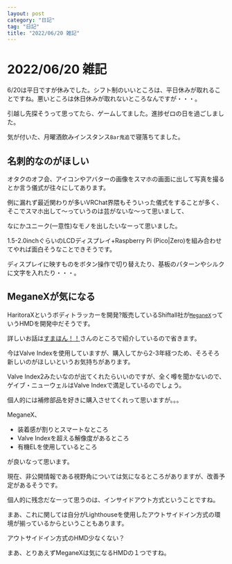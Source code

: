 ```yaml
---
layout: post
category: "日記"
tag: "日記"
title: "2022/06/20 雑記"
---
```


# 2022/06/20 雑記
6/20は平日ですが休みでした。シフト制のいいところは、平日休みが取れることですね。悪いところは休日休みが取れないところなんですが・・・。

引越し先探そうって思ってたら、ゲームしてました。進捗ゼロの日を過ごしました。

気が付いた、月曜酒飲みインスタンス`Bar鬼追`で寝落ちてました。

## 名刺的なのがほしい
オタクのオフ会、アイコンやアバターの画像をスマホの画面に出して写真を撮るとか言う儀式が往々にしてあります。

例に漏れず最近関わりが多いVRChat界隈もそういった儀式をすることが多く、そこでスマホ出して～っていうのは芸がないな～って思いまして、

なにかユニーク(一意性)なモノを出したいなーって思いました。

1.5-2.0inchぐらいのLCDディスプレイ+Raspberry Pi (Pico\|Zero)を組み合わせてやれば面白そうなことできそうです。

ディスプレイに映すものをボタン操作で切り替えたり、基板のパターンやシルクに文字を入れたり・・・。

## MeganeXが気になる
HaritoraXというボディトラッカーを開発?販売しているShiftall社が[`MeganeX`](https://ja.shiftall.net/products/meganex)っていうHMDを開発中だそうです。

詳しいお話は[すまほん！！](https://smhn.info/202206-meganex-review)さんのところで紹介しているので省きます。

今はValve Indexを使用していますが、購入してから2-3年経つため、そろそろ新しいのがほしいというお気持ちがあります。

Valve Index2みたいなのが出てくれたらいいのですが、全く噂を聞かないので、ゲイブ・ニューウェルはValve Indexで満足しているのでしょう。

個人的には補修部品を好きに購入させてくれって思いますが。。。

MeganeX、
- 装着感が割りとスマートなところ
- Valve Indexを超える解像度があるところ
- 有機ELを使用しているところ

が良いなって思います。

現在、非公開情報である視野角については気になるところがありますが、改善予定があるそうです。

個人的に残念だなーって思うのは、インサイドアウト方式ということですね。

まあ、これに関しては自分がLighthouseを使用したアウトサイドイン方式の環境が揃っているからということもあります。

アウトサイドイン方式のHMD少なくない？

まあ、とりあえずMeganeXは気になるHMDの１つですね。